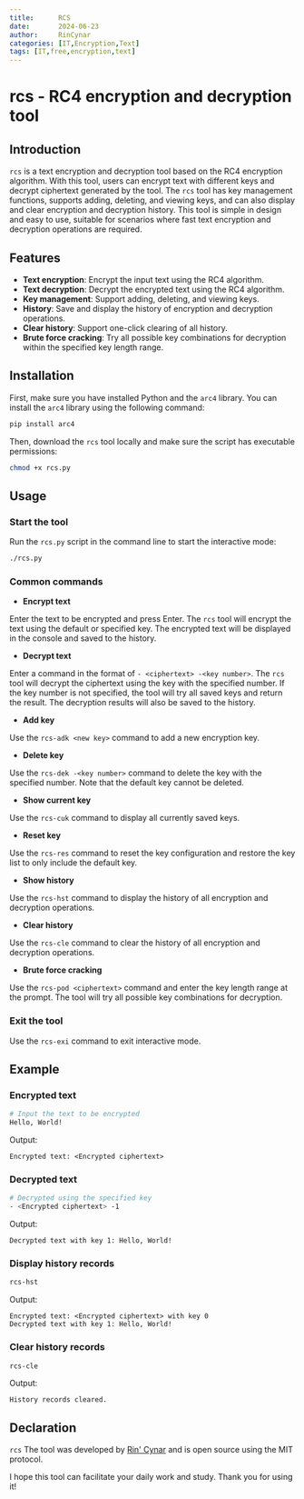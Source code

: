 ```yaml
---
title:      RCS 
date:       2024-06-23
author:     RinCynar
categories: [IT,Encryption,Text]
tags: [IT,free,encryption,text]
---
```

# rcs - RC4 encryption and decryption tool

## Introduction

`rcs` is a text encryption and decryption tool based on the RC4 encryption algorithm. With this tool, users can encrypt text with different keys and decrypt ciphertext generated by the tool. The `rcs` tool has key management functions, supports adding, deleting, and viewing keys, and can also display and clear encryption and decryption history. This tool is simple in design and easy to use, suitable for scenarios where fast text encryption and decryption operations are required.

## Features

- **Text encryption**: Encrypt the input text using the RC4 algorithm.
- **Text decryption**: Decrypt the encrypted text using the RC4 algorithm.
- **Key management**: Support adding, deleting, and viewing keys.
- **History**: Save and display the history of encryption and decryption operations.
- **Clear history**: Support one-click clearing of all history.
- **Brute force cracking**: Try all possible key combinations for decryption within the specified key length range.

## Installation

First, make sure you have installed Python and the `arc4` library. You can install the `arc4` library using the following command:

```sh
pip install arc4
```

Then, download the `rcs` tool locally and make sure the script has executable permissions:

```sh
chmod +x rcs.py
```

## Usage

### Start the tool

Run the `rcs.py` script in the command line to start the interactive mode:

```sh
./rcs.py
```

### Common commands

- **Encrypt text**

Enter the text to be encrypted and press Enter. The `rcs` tool will encrypt the text using the default or specified key. The encrypted text will be displayed in the console and saved to the history.

- **Decrypt text**

Enter a command in the format of `- <ciphertext> -<key number>`. The `rcs` tool will decrypt the ciphertext using the key with the specified number. If the key number is not specified, the tool will try all saved keys and return the result. The decryption results will also be saved to the history.

- **Add key**

Use the `rcs-adk <new key>` command to add a new encryption key.

- **Delete key**

Use the `rcs-dek -<key number>` command to delete the key with the specified number. Note that the default key cannot be deleted.

- **Show current key**

Use the `rcs-cuk` command to display all currently saved keys.

- **Reset key**

Use the `rcs-res` command to reset the key configuration and restore the key list to only include the default key.

- **Show history**

Use the `rcs-hst` command to display the history of all encryption and decryption operations.

- **Clear history**

Use the `rcs-cle` command to clear the history of all encryption and decryption operations.

- **Brute force cracking**

Use the `rcs-pod <ciphertext>` command and enter the key length range at the prompt. The tool will try all possible key combinations for decryption.

### Exit the tool

Use the `rcs-exi` command to exit interactive mode.

## Example

### Encrypted text

```sh
# Input the text to be encrypted
Hello, World!
```

Output:

```
Encrypted text: <Encrypted ciphertext>
```

### Decrypted text

```sh
# Decrypted using the specified key
- <Encrypted ciphertext> -1
```

Output:

```
Decrypted text with key 1: Hello, World!
```

### Display history records

```sh
rcs-hst
```

Output:

```
Encrypted text: <Encrypted ciphertext> with key 0
Decrypted text with key 1: Hello, World!
```

### Clear history records

```sh
rcs-cle
```

Output:

```
History records cleared.
```

## Declaration

`rcs` The tool was developed by [Rin' Cynar](https://rcva.san.tc) and is open source using the MIT protocol.

I hope this tool can facilitate your daily work and study. Thank you for using it!
```